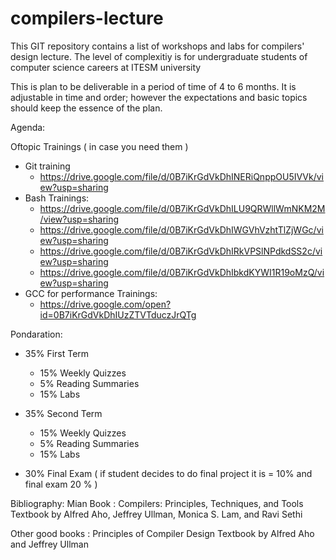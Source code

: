 # compilers-lecture

This GIT repository contains a list of workshops and labs for compilers' design lecture. The level of complexitiy is for undergraduate students of computer science careers at ITESM university  

This is plan to be deliverable in a period of time of 4 to 6 months. It is adjustable in time and order; however the expectations and basic topics should keep the essence of the plan.

Agenda: 

Oftopic Trainings ( in case you need them ) 
  * Git training
    * https://drive.google.com/file/d/0B7iKrGdVkDhINERiQnppOU5IVVk/view?usp=sharing
  * Bash Trainings: 
    * https://drive.google.com/file/d/0B7iKrGdVkDhILU9QRWllWmNKM2M/view?usp=sharing
    * https://drive.google.com/file/d/0B7iKrGdVkDhIWGVhVzhtTlZjWGc/view?usp=sharing
    * https://drive.google.com/file/d/0B7iKrGdVkDhIRkVPSlNPdkdSS2c/view?usp=sharing
    * https://drive.google.com/file/d/0B7iKrGdVkDhIbkdKYWI1R19oMzQ/view?usp=sharing
  * GCC for performance Trainings:
    * https://drive.google.com/open?id=0B7iKrGdVkDhIUzZTVTduczJrQTg

Pondaration: 

 * 35% First Term
   * 15% Weekly Quizzes
   * 5% Reading Summaries
   * 15% Labs

 * 35% Second Term
   * 15%  Weekly Quizzes
   * 5% Reading Summaries
   * 15% Labs

* 30% Final Exam ( if student decides to do final project it is = 10% and final exam 20 % ) 

Bibliography: 
Mian Book : Compilers: Principles, Techniques, and Tools 
Textbook by Alfred Aho, Jeffrey Ullman, Monica S. Lam, and Ravi Sethi

Other good books : 
Principles of Compiler Design Textbook by Alfred Aho and Jeffrey Ullman
